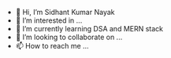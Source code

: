 - 👋 Hi, I’m Sidhant Kumar Nayak
- 👀 I’m interested in ...
- 🌱 I’m currently learning DSA and MERN stack
- 💞️ I’m looking to collaborate on ...
- 📫 How to reach me ...

<!---
macyapp/macyapp is a ✨ special ✨ repository because its `README.md` (this file) appears on your GitHub profile.
You can click the Preview link to take a look at your changes.
--->
